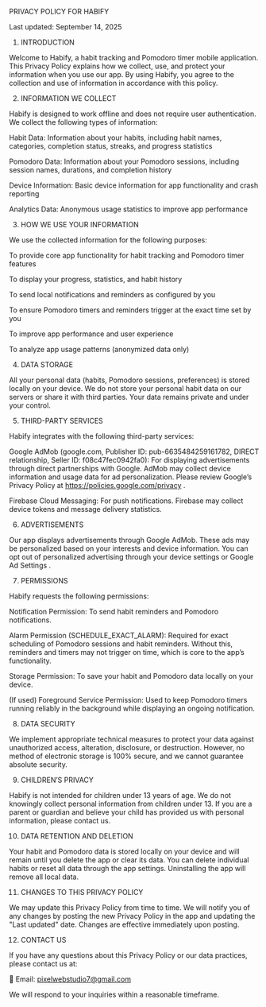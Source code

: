 PRIVACY POLICY FOR HABIFY

Last updated: September 14, 2025

1. INTRODUCTION

Welcome to Habify, a habit tracking and Pomodoro timer mobile application. This Privacy Policy explains how we collect, use, and protect your information when you use our app. By using Habify, you agree to the collection and use of information in accordance with this policy.

2. INFORMATION WE COLLECT

Habify is designed to work offline and does not require user authentication. We collect the following types of information:

Habit Data: Information about your habits, including habit names, categories, completion status, streaks, and progress statistics

Pomodoro Data: Information about your Pomodoro sessions, including session names, durations, and completion history

Device Information: Basic device information for app functionality and crash reporting

Analytics Data: Anonymous usage statistics to improve app performance

3. HOW WE USE YOUR INFORMATION

We use the collected information for the following purposes:

To provide core app functionality for habit tracking and Pomodoro timer features

To display your progress, statistics, and habit history

To send local notifications and reminders as configured by you

To ensure Pomodoro timers and reminders trigger at the exact time set by you

To improve app performance and user experience

To analyze app usage patterns (anonymized data only)

4. DATA STORAGE

All your personal data (habits, Pomodoro sessions, preferences) is stored locally on your device. We do not store your personal habit data on our servers or share it with third parties. Your data remains private and under your control.

5. THIRD-PARTY SERVICES

Habify integrates with the following third-party services:

Google AdMob (google.com, Publisher ID: pub-6635484259161782, DIRECT relationship, Seller ID: f08c47fec0942fa0): For displaying advertisements through direct partnerships with Google. AdMob may collect device information and usage data for ad personalization. Please review Google’s Privacy Policy at https://policies.google.com/privacy
.

Firebase Cloud Messaging: For push notifications. Firebase may collect device tokens and message delivery statistics.

6. ADVERTISEMENTS

Our app displays advertisements through Google AdMob. These ads may be personalized based on your interests and device information. You can opt out of personalized advertising through your device settings or Google Ad Settings
.

7. PERMISSIONS

Habify requests the following permissions:

Notification Permission: To send habit reminders and Pomodoro notifications.

Alarm Permission (SCHEDULE_EXACT_ALARM): Required for exact scheduling of Pomodoro sessions and habit reminders. Without this, reminders and timers may not trigger on time, which is core to the app’s functionality.

Storage Permission: To save your habit and Pomodoro data locally on your device.

(If used) Foreground Service Permission: Used to keep Pomodoro timers running reliably in the background while displaying an ongoing notification.

8. DATA SECURITY

We implement appropriate technical measures to protect your data against unauthorized access, alteration, disclosure, or destruction. However, no method of electronic storage is 100% secure, and we cannot guarantee absolute security.

9. CHILDREN’S PRIVACY

Habify is not intended for children under 13 years of age. We do not knowingly collect personal information from children under 13. If you are a parent or guardian and believe your child has provided us with personal information, please contact us.

10. DATA RETENTION AND DELETION

Your habit and Pomodoro data is stored locally on your device and will remain until you delete the app or clear its data. You can delete individual habits or reset all data through the app settings. Uninstalling the app will remove all local data.

11. CHANGES TO THIS PRIVACY POLICY

We may update this Privacy Policy from time to time. We will notify you of any changes by posting the new Privacy Policy in the app and updating the "Last updated" date. Changes are effective immediately upon posting.

12. CONTACT US

If you have any questions about this Privacy Policy or our data practices, please contact us at:

📧 Email: pixelwebstudio7@gmail.com

We will respond to your inquiries within a reasonable timeframe.
